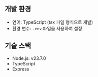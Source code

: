 ## 개발 환경

- 언어: TypeScript (tsx 파일 형식으로 개발)
- 환경 변수: `.env` 파일을 사용하여 설정

## 기술 스택

- Node.js: v23.7.0
- TypeScript
- Express
